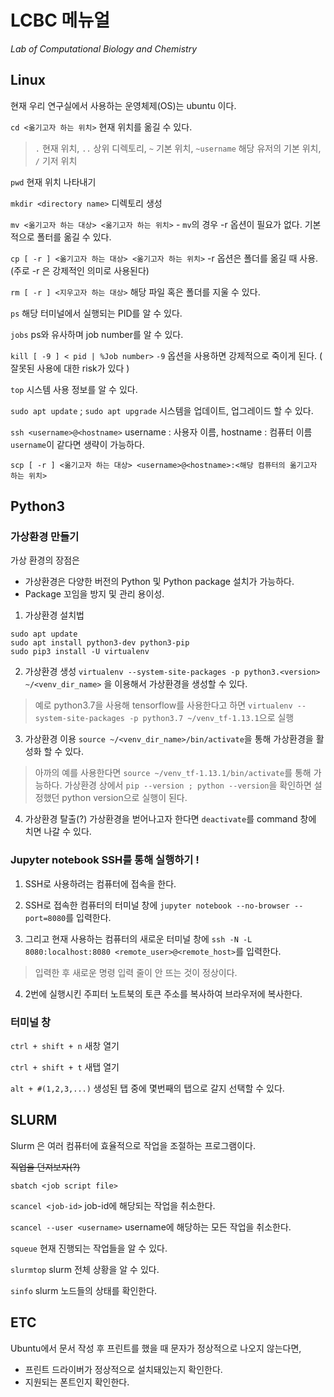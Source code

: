 # LCBC 메뉴얼
*Lab of Computational Biology and Chemistry*

## Linux
현재 우리 연구실에서 사용하는 운영체제(OS)는 ubuntu 이다.


`cd <옮기고자 하는 위치>` 현재 위치를 옮길 수 있다.
>`.` 현재 위치, `..` 상위 디렉토리, `~` 기본 위치, `~username` 해당 유저의 기본 위치, `/` 기저 위치


`pwd` 현재 위치 나타내기


`mkdir <directory name>` 디렉토리 생성


`mv <옮기고자 하는 대상> <옮기고자 하는 위치>` - `mv`의 경우 -r 옵션이 필요가 없다. 기본적으로 폴터를 옮길 수 있다.


`cp [ -r ] <옮기고자 하는 대상> <옮기고자 하는 위치>`
-r 옵션은 폴더를 옮길 때 사용. (주로 -r 은 강제적인 의미로 사용된다)



`rm [ -r ] <지우고자 하는 대상>` 해당 파일 혹은 폴더를 지울 수 있다.



`ps` 해당 터미널에서 실행되는 PID를 알 수 있다.

`jobs` ps와 유사하며 job number를 알 수 있다.


`kill [ -9 ] < pid | %Job number>`
`-9` 옵션을 사용하면 강제적으로 죽이게 된다. ( 잘못된 사용에 대한 risk가 있다 )


`top` 시스템 사용 정보를 알 수 있다.


`sudo apt update` ; `sudo apt upgrade` 시스템을 업데이트, 업그레이드 할 수 있다.


`ssh <username>@<hostname>` username : 사용자 이름, hostname : 컴퓨터 이름
`username`이 같다면 생략이 가능하다.

`scp [ -r ] <옮기고자 하는 대상> <username>@<hostname>:<해당 컴퓨터의 옮기고자 하는 위치>`



## Python3

### 가상환경 만들기
가상 환경의 장점은
* 가상환경은 다양한 버전의 Python 및 Python package 설치가 가능하다.
* Package 꼬임을 방지 및 관리 용이성.


1. 가상환경 설치법
```
sudo apt update
sudo apt install python3-dev python3-pip
sudo pip3 install -U virtualenv
```

2. 가상환경 생성
`virtualenv --system-site-packages -p python3.<version> ~/<venv_dir_name>` 을 이용해서 가상환경을 생성할 수 있다.
> 예로 python3.7을 사용해 tensorflow를 사용한다고 하면 `virtualenv --system-site-packages -p python3.7 ~/venv_tf-1.13.1`으로 실행


3. 가상환경 이용
`source ~/<venv_dir_name>/bin/activate`을 통해 가상환경을 활성화 할 수 있다.
> 아까의 예를 사용한다면 `source ~/venv_tf-1.13.1/bin/activate`를 통해 가능하다.
> 가상환경 상에서 `pip --version ; python --version`을 확인하면 설정했던 python version으로 실행이 된다.


4. 가상환경 탈출(?)
가상환경을 벋어나고자 한다면 `deactivate`를 command 창에 치면 나갈 수 있다.

### Jupyter notebook SSH를 통해 실행하기 !

1. SSH로 사용하려는 컴퓨터에 접속을 한다.

2. SSH로 접속한 컴퓨터의 터미널 창에 `jupyter notebook --no-browser --port=8080`를 입력한다.

3. 그리고 현재 사용하는 컴퓨터의 새로운 터미널 창에 `ssh -N -L 8080:localhost:8080 <remote_user>@<remote_host>`를 입력한다.
> 입력한 후 새로운 명령 입력 줄이 안 뜨는 것이 정상이다.

4. 2번에 실행시킨 주피터 노트북의 토큰 주소를 복사하여 브라우저에 복사한다.



### 터미널 창   

`ctrl + shift + n` 새창 열기

`ctrl + shift + t` 새탭 열기

`alt + #(1,2,3,...)` 생성된 탭 중에 몇번째의 탭으로 갈지 선택할 수 있다.


## SLURM
Slurm 은 여러 컴퓨터에 효율적으로 작업을 조절하는 프로그램이다.

~~직업을 던져보자(?)~~

`sbatch <job script file>`


`scancel <job-id>` job-id에 해당되는 작업을 취소한다.

`scancel --user <username>` username에 해당하는 모든 작업을 취소한다.


`squeue` 현재 진행되는 작업들을 알 수 있다.


`slurmtop` slurm 전체 상황을 알 수 있다.


`sinfo` slurm 노드들의 상태를 확인한다.

## ETC

Ubuntu에서 문서 작성 후 프린트를 했을 때 문자가 정상적으로 나오지 않는다면,
* 프린트 드라이버가 정상적으로 설치돼있는지 확인한다.
* 지원되는 폰트인지 확인한다.

